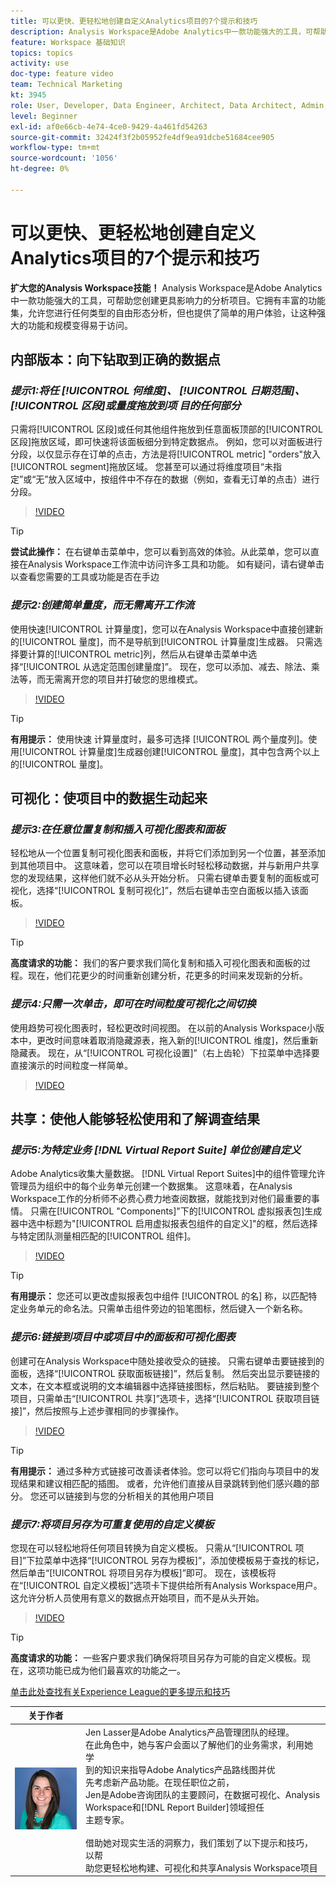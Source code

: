 ```yaml
---
title: 可以更快、更轻松地创建自定义Analytics项目的7个提示和技巧
description: Analysis Workspace是Adobe Analytics中一款功能强大的工具，可帮助您创建更具影响力的分析项目。 它拥有丰富的功能集，允许您进行任何类型的自由形态分析，但也提供了简单的用户体验，让这种强大的功能和规模变得易于访问。
feature: Workspace 基础知识
topics: topics
activity: use
doc-type: feature video
team: Technical Marketing
kt: 3945
role: User, Developer, Data Engineer, Architect, Data Architect, Admin, Leader
level: Beginner
exl-id: af0e66cb-4e74-4ce0-9429-4a461fd54263
source-git-commit: 32424f3f2b05952fe4df9ea91dcbe51684cee905
workflow-type: tm+mt
source-wordcount: '1056'
ht-degree: 0%

---
```


# 可以更快、更轻松地创建自定义Analytics项目的7个提示和技巧

**扩大您的Analysis Workspace技能！**
Analysis Workspace是Adobe Analytics中一款功能强大的工具，可帮助您创建更具影响力的分析项目。它拥有丰富的功能集，允许您进行任何类型的自由形态分析，但也提供了简单的用户体验，让这种强大的功能和规模变得易于访问。

## 内部版本：向下钻取到正确的数据点

### ***提示1:将任 [!UICONTROL 何维度]、 [!UICONTROL 日期范围]、 [!UICONTROL 区段]或量度拖放到项  目的任何部分***

只需将[!UICONTROL 区段]或任何其他组件拖放到任意面板顶部的[!UICONTROL 区段]拖放区域，即可快速将该面板细分到特定数据点。 例如，您可以对面板进行分段，以仅显示存在订单的点击，方法是将[!UICONTROL metric] &quot;orders&quot;放入[!UICONTROL segment]拖放区域。 您甚至可以通过将维度项目“未指定”或“无”放入区域中，按组件中不存在的数据（例如，查看无订单的点击）进行分段。

>[!VIDEO](https://video.tv.adobe.com/v/24036/?quality=12)

>[!TIP]
>
>**尝试此操作：** 在右键单击菜单中，您可以看到高效的体验。从此菜单，您可以直接在Analysis Workspace工作流中访问许多工具和功能。 如有疑问，请右键单击以查看您需要的工具或功能是否在手边

### ***提示2:创建简单量度，而无需离开工作流***

使用快速[!UICONTROL 计算量度]，您可以在Analysis Workspace中直接创建新的[!UICONTROL 量度]，而不是导航到[!UICONTROL 计算量度]生成器。 只需选择要计算的[!UICONTROL metric]列，然后从右键单击菜单中选择“[!UICONTROL 从选定范围创建量度]”。 现在，您可以添加、减去、除法、乘法等，而无需离开您的项目并打破您的思维模式。

>[!VIDEO](https://video.tv.adobe.com/v/23126/?quality=12)

>[!TIP]
>
>**有用提示：** 使用快速  计算量度时，最多可选择 [!UICONTROL 两个量度列]。使用[!UICONTROL 计算量度]生成器创建[!UICONTROL 量度]，其中包含两个以上的[!UICONTROL 量度]。

## 可视化：使项目中的数据生动起来

### ***提示3:在任意位置复制和插入可视化图表和面板***

轻松地从一个位置复制可视化图表和面板，并将它们添加到另一个位置，甚至添加到其他项目中。 这意味着，您可以在项目增长时轻松移动数据，并与新用户共享您的发现结果，这样他们就不必从头开始分析。 只需右键单击要复制的面板或可视化，选择“[!UICONTROL 复制可视化]”，然后右键单击空白面板以插入该面板。

>[!VIDEO](https://video.tv.adobe.com/v/23230/?quality=12)

>[!TIP]
>
>**高度请求的功能：** 我们的客户要求我们简化复制和插入可视化图表和面板的过程。现在，他们花更少的时间重新创建分析，花更多的时间来发现新的分析。

### ***提示4:只需一次单击，即可在时间粒度可视化之间切换***

使用趋势可视化图表时，轻松更改时间视图。 在以前的Analysis Workspace小版本中，更改时间意味着取消隐藏源表，拖入新的[!UICONTROL 维度]，然后重新隐藏表。 现在，从“[!UICONTROL 可视化设置]”（右上齿轮）下拉菜单中选择要直接演示的时间粒度一样简单。

>[!VIDEO](https://video.tv.adobe.com/v/23548/?quality=12)

## 共享：使他人能够轻松使用和了解调查结果

### ***提示5:为特定业务 [!DNL Virtual Report Suite] 单位创建自定义***

Adobe Analytics收集大量数据。 [!DNL Virtual Report Suites]中的组件管理允许管理员为组织中的每个业务单元创建一个数据集。 这意味着，在Analysis Workspace工作的分析师不必费心费力地查阅数据，就能找到对他们最重要的事情。 只需在[!UICONTROL &quot;Components]&quot;下的[!UICONTROL 虚拟报表包]生成器中选中标题为&quot;[!UICONTROL 启用虚拟报表包组件的自定义]&quot;的框，然后选择与特定团队测量相匹配的[!UICONTROL 组件]。

>[!VIDEO](https://video.tv.adobe.com/v/23544/?quality=12)

>[!TIP]
>
>**有用提示：** 您还可以更改虚拟报表包中组件 [!UICONTROL 的名] 称，以匹配特定业务单元的命名法。只需单击组件旁边的铅笔图标，然后键入一个新名称。

### ***提示6:链接到项目中或项目中的面板和可视化图表***

创建可在Analysis Workspace中随处接收受众的链接。 只需右键单击要链接到的面板，选择“[!UICONTROL 获取面板链接]”，然后复制。 然后突出显示要链接的文本，在文本框或说明的文本编辑器中选择链接图标，然后粘贴。 要链接到整个项目，只需单击“[!UICONTROL 共享]”选项卡，选择“[!UICONTROL 获取项目链接]”，然后按照与上述步骤相同的步骤操作。

>[!VIDEO](https://video.tv.adobe.com/v/23724/?quality=12)

>[!TIP]
>
>**有用提示：** 通过多种方式链接可改善读者体验。您可以将它们指向与项目中的发现结果和建议相匹配的插图。 或者，允许他们直接从目录跳转到他们感兴趣的部分。 您还可以链接到与您的分析相关的其他用户项目

### ***提示7:将项目另存为可重复使用的自定义模板***

您现在可以轻松地将任何项目转换为自定义模板。 只需从“[!UICONTROL 项目]”下拉菜单中选择“[!UICONTROL 另存为模板]”，添加使模板易于查找的标记，然后单击“[!UICONTROL 将项目另存为模板]”即可。 现在，该模板将在“[!UICONTROL 自定义模板]”选项卡下提供给所有Analysis Workspace用户。 这允许分析人员使用有意义的数据点开始项目，而不是从头开始。

>[!VIDEO](https://video.tv.adobe.com/v/23231/?quality=12)

>[!TIP]
>
>**高度请求的功能：** 一些客户要求我们确保将项目另存为可能的自定义模板。现在，这项功能已成为他们最喜欢的功能之一。

[单击此处查找有关Experience League的更多提示和技巧](https://experienceleague.adobe.com/?search=tips&amp;tag=Analysis+Workspace#recommended/solutions/analytics)

| 关于作者 |  |
|------------|------------|
| ![珍·拉瑟](assets/jlasser-headshot-s.jpg) | Jen Lasser是Adobe Analytics产品管理团队的经理。 <br> 在此角色中，她与客户会面以了解他们的业务需求，利用她学 <br>到的知识来指导Adobe Analytics产品路线图并优 <br>先考虑新产品功能。在现任职位之前，<br>Jen是Adobe咨询团队的主要顾问，在数据可视化、Analysis Workspace和[!DNL Report Builder]领域担任<br>主题专家。 <br><br>借助她对现实生活的洞察力，我们策划了以下提示和技巧，以帮 <br>助您更轻松地构建、可视化和共享Analysis Workspace项目 |
